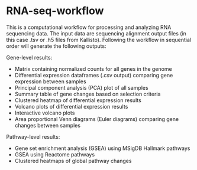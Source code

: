 # RNA-seq-workflow

This is a computational workflow for processing and analyzing RNA sequencing data. The input data are sequencing alignment output files (in this case .tsv or .h5 files from Kallisto). Following the workflow in sequential order will generate the following outputs:

Gene-level results:
 - Matrix containing normalized counts for all genes in the genome 
 - Differential expression dataframes (.csv output) comparing gene expression between samples
 - Principal component analysis (PCA) plot of all samples
 - Summary table of gene changes based on selection criteria
 - Clustered heatmap of differential expression results
 - Volcano plots of differential expression results
 - Interactive volcano plots
 - Area proportional Venn diagrams (Euler diagrams) comparing gene changes between samples 
 
 Pathway-level results:
 - Gene set enrichment analysis (GSEA) using MSigDB Hallmark pathways
 - GSEA using Reactome pathways
 - Clustered heatmaps of global pathway changes
 
